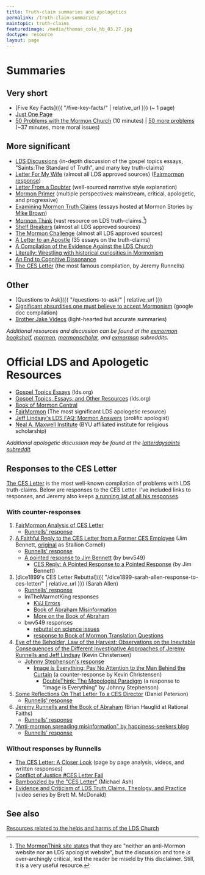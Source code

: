 ```yaml
---
title: Truth-claim summaries and apologetics
permalink: /truth-claim-summaries/
maintopic: truth-claims
featuredimage: /media/thomas_cole_hb_03.27.jpg
doctype: resource
layout: page
---
```

# Summaries

## Very short

* [Five Key Facts]({{ "/five-key-facts/" | relative_url }}) (~ 1 page)
* [Just One Page](https://web.archive.org/web/20181119205038/https://gileriodekel.com/wp-content/uploads/sites/798/2018/05/Just-One-Page.pdf)
* [50 Problems with the Mormon Church](https://www.youtube.com/watch?v=qcQthyiTA7c) (10 minutes) \| [50 more problems](https://www.youtube.com/watch?v=1Bu7yZsvh1Y) (~37 minutes, more moral issues)

## More significant

* [LDS Discussions](https://www.ldsdiscussions.com/) (in-depth discussion of the gospel topics essays, "Saints:The Standard of Truth", and many key truth-claims)
* [Letter For My Wife](http://www.letterformywife.com/) (almost all LDS approved sources) ([Fairmormon response](https://www.fairmormon.org/answers/Criticism_of_Mormonism/Online_documents/For_my_Wife_and_Children_(Letter_to_my_Wife)))
* [Letter From a Doubter](https://leavingthegarden.wordpress.com/2016/04/06/letter-from-a-doubter/) (well-sourced narrative style explanation)
* [Mormon Primer](https://mormondiscussions.org/wp-content/uploads/2019/07/MormonPrimer7.pdf) (multiple perspectives: mainstream, critical, apologetic, and progressive)
* [Examining Mormon Truth Claims](https://mormonstories.org/truth-claims/) (essays hosted at Mormon Stories by [Mike Brown](https://mormonstories.org/podcast/mike-brown-examining-mormon-truth-claims/))
* [Mormon Think](http://www.mormonthink.com/) (vast resource on LDS truth-claims.[^mormonthink])
* [Shelf Breakers](https://drive.google.com/file/d/1xABvaPadd4C9VE7ySVRQ1G_hfNW6vWCB/view) (almost all LDS approved sources)
* [The Mormon Challenge](http://www.themormonchallenge.com/) (almost all LDS approved sources)
* [A Letter to an Apostle](https://lettertoanapostle.org/) (35 essays on the truth-claims)
* [A Compilation of the Evidence Against the LDS Church](https://mormonbandwagon.com/eric_n/leaving-the-church/)
* [Literally: Wrestling with historical curiosities in Mormonism](https://drive.google.com/file/d/0B79XcDYRahxnLUdMc3dBUHE0SzQ/view)
* [An End to Cognitive Dissonance](https://docs.google.com/file/d/1ih6jF7hBPBi_YmpiOod3oxVpzU5ng-OS4-0XjQUTcX4AbNTP-FIEB2OzmaDf/view)
* [The CES Letter](http://cesletter.com/) (the most famous compilation, by Jeremy Runnells)

## Other

* [Questions to Ask]({{ "/questions-to-ask/" | relative_url }})
* [Significant absurdities one must believe to accept Mormonism](https://docs.google.com/document/d/1yzkCZkhjp_WmU9n6xWjqO0-ivX-ppQ0HrRjy4ItZz-U/edit?usp=sharing) (google doc compilation)
* [Brother Jake Videos](https://www.youtube.com/channel/UC0u7ZMWqkr7cKD_rvEXZUuQ) (light-hearted but accurate summaries)

*Additional resources and discussion can be found at the [exmormon bookshelf](https://www.reddit.com/r/ExmormonBookshelf/), [mormon](https://www.reddit.com/r/mormon/), [mormonscholar](https://www.reddit.com/r/mormonscholar/), and [exmormon](https://www.reddit.com/r/exmormon/) subreddits.*

# Official LDS and Apologetic Resources

* [Gospel Topics Essays](https://www.lds.org/topics/essays?lang=eng&old=true) (lds.org)
* [Gospel Topics, Essays, and Other Resources](https://www.lds.org/si/objective/doctrinal-mastery/gospel-sources?lang=eng) (lds.org)
* [Book of Mormon Central](https://bookofmormoncentral.org/)
* [FairMormon](http://www.fairmormon.org/) (The most significant LDS apologetic resource)
* [Jeff Lindsay's LDS FAQ: Mormon Answers](http://www.jefflindsay.com/LDSFAQ/index.html) (prolific apologist)
* [Neal A. Maxwell Institute](http://mi.byu.edu/) (BYU affiliated institute for religious scholarship)

*Additional apologetic discussion may be found at the [latterdaysaints subreddit](https://www.reddit.com/r/latterdaysaints/).*

## Responses to the CES Letter

[The CES Letter](http://cesletter.com/) is the most well-known compilation of problems with LDS truth-claims.  Below are responses to the CES Letter.  I've included links to responses, and Jeremy also keeps [a running list of all his responses](https://cesletter.org/debunkings/).

### With counter-responses

1. [FairMormon Analysis of CES Letter](https://www.fairlatterdaysaints.org/answers/Criticism_of_Mormonism/Online_documents/Letter_to_a_CES_Director)
    * [Runnells' response](https://cesletter.org/debunking-fairmormon/)
1. [A Faithful Reply to the CES Letter from a Former CES Employee](https://canonizer.com/files/reply.pdf) (Jim Bennett, [original](http://stallioncornell.com/blog/a-reply-from-a-former-ces-employee/) as Stallion Cornell)
    * [Runnells' response](https://cesletter.org/debunkings/jim-bennett-ces-letter-reply-canonizer-stallion-cornell/)
    * [A pointed response to Jim Bennett](https://www.reddit.com/r/mormonscholar/comments/b0ig4a/a_pointed_response_to_jim_bennetts_a_faithful/) (by bwv549)
        * [CES Reply: A Pointed Response to a Pointed Response](https://canonizer.com/blog/ces-reply-a-pointed-response-to-a-pointed-response/) (by Jim Bennett)
1. [dice1899's CES Letter Rebuttal]({{ "/dice1899-sarah-allen-response-to-ces-letter/" | relative_url }}) (Sarah Allen)
    * [Runnells' response](https://cesletter.org/debunkings/the-ces-letter-rebuttal-fair-fairmormon-sarah-allen/)
    * ImTheMarmotKing responses
        * [KVJ Errors](https://www.reddit.com/r/mormon/comments/lld31r/ces_letter_response_kjv_errors/)
        * [Book of Abraham Misinformation](https://www.reddit.com/r/mormon/comments/mqxw5y/clearing_up_some_book_of_abraham_misinformation/)
        * [More on the Book of Abraham](https://www.reddit.com/r/mormon/comments/mwe0hw/more_on_the_book_of_abraham/)
    * bwv549 responses
        * [rebuttal on science issues](https://www.reddit.com/user/bwv549/comments/y7be4q/a_short_exploration_of_dice1899s_ces_letter/)
        * [response to Book of Mormon Translation Questions](https://www.reddit.com/r/mormon/comments/mgzde7/response_to_part_9_of_dice1899s_critique_of_the/)
1. [Eye of the Beholder, Law of the Harvest: Observations on the Inevitable Consequences of the Different Investigative Approaches of Jeremy Runnells and Jeff Lindsay](https://journal.interpreterfoundation.org/eye-of-the-beholder-law-of-the-harvest-observations-on-the-inevitable-consequences-of-the-different-investigative-approaches-of-jeremy-runnells-and-jeff-lindsay/) (Kevin Christensen)
    * [Johnny Stephenson's response](https://cesletter.org/debunkings/kevin-christensen/sky-is-falling-debunking-mormon-interpreter-kevin-christensen-jeremy-runnells/)
        * [Image is Everything: Pay No Attention to the Man Behind the Curtain](https://journal.interpreterfoundation.org/image-is-everything-pay-no-attention-to-the-man-behind-the-curtain/) (a counter-response by Kevin Christensen)
            * [DoubleThink: The Mopologist Paradigm](https://cesletter.org/debunkings/kevin-christensen/doublethink-debunking-mormon-interpreter-kevin-christensen-jeremy-runnells/) (a response to "Image is Everything" by Johnny Stephenson)
1. [Some Reflections On That Letter To a CES Director](http://www.fairmormon.org/fair-conferences/2014-fairmormon-conference/reflections-letter-ces-director) (Daniel Peterson)
    * [Runnells' response](https://cesletter.org/debunkings/a-zombies-reflections-on-that-mormon-apologists-reflections/)
1. [Jeremy Runnells and the Book of Abraham](https://web.archive.org/web/20201111201344/https://rationalfaiths.com/jeremy-runnells-book-abraham/) (Brian Hauglid at Rational Faiths)
    * [Runnells' response](https://web.archive.org/web/20161111033943/http://cesletter.com/apologetics/the-book-of-abraham-except-for-those-willfully-blind-the-case-is-closed.html)
1. ["Anti-mormon spreading misinformation" by happiness-seekers blog](https://web.archive.org/web/20171213200507/https://happiness-seekers.com/2017/07/17/influential-anti-mormon-caught-spreading-lies-about-lds-church/)
    * [Runnells' response](https://cesletter.org/apologetics/influential-anti-mormon-liar-debunks.html)

### Without responses by Runnells

* [The CES Letter: A Closer Look](http://debunking-cesletter.com/) (page by page analysis, videos, and written responses)
* [Conflict of Justice #CES Letter Fail](http://web.archive.org/web/20210423205835/http://www.conflictofjustice.com/ces-letter-fail-contents/)
* [Bamboozled by the "CES Letter"](http://shakenfaithsyndrome.com/bamboozle/bamboozled.pdf) (Michael Ash)
* [Evidence and Criticism of LDS Truth Claims, Theology, and Practice](https://www.youtube.com/playlist?list=PLW_W0q2IV3ZGtnDHmUtSQhdKwGfWrTN-U) (video series by Brett M. McDonald) 

## See also

[Resources related to the helps and harms of the LDS Church](https://faenrandir.github.io/a_careful_examination/resources-related-to-helps-and-harms/)

[^mormonthink]: [The MormonThink site states](http://www.mormonthink.com/) that they are "neither an anti-Mormon website nor an LDS apologist website", but the discussion and tone _is_ over-archingly critical, lest the reader be miseld by this disclaimer.  Still, it is a very useful resource.
